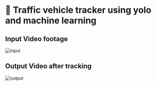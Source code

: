 # 🚗 Traffic vehicle tracker using yolo and machine learning

## Input Video footage


![input](https://github.com/h-h-v/Traffic-Monitoring/assets/80401092/928af858-eb66-4954-9802-508e6b630f72)


## Output Video after tracking



![output](https://github.com/h-h-v/Traffic-Monitoring/assets/80401092/bd8fd1e2-2dd4-466e-82cc-9e8d3e6d490a)
